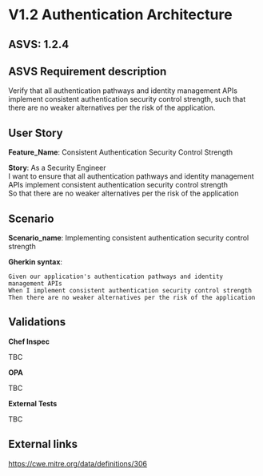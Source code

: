 # V1.2 Authentication Architecture

## ASVS: 1.2.4

## ASVS Requirement description

Verify that all authentication pathways and identity management
APIs implement consistent authentication security control
strength, such that there are no weaker alternatives per the risk
of the application.

## User Story

**Feature_Name**: Consistent Authentication Security Control Strength

**Story**:
As a Security Engineer\
I want to ensure that all authentication pathways and identity management APIs implement consistent
authentication security control strength\
So that there are no weaker alternatives per the risk of the application

## Scenario

**Scenario_name**: Implementing consistent authentication security control strength

**Gherkin syntax**:

```gherkin
Given our application's authentication pathways and identity management APIs
When I implement consistent authentication security control strength
Then there are no weaker alternatives per the risk of the application
```

## Validations

**Chef Inspec**

TBC

**OPA**

TBC

**External Tests**

TBC

## External links
<https://cwe.mitre.org/data/definitions/306>